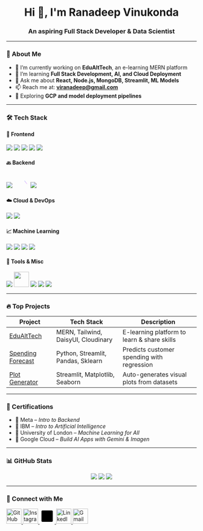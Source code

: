<!-- GitHub Profile README for Ranadeep Vinukonda -->

<h1 align="center">Hi 👋, I'm Ranadeep Vinukonda</h1>
<h3 align="center">An aspiring Full Stack Developer & Data Scientist</h3>

---

### 🧠 About Me

- 🔭 I’m currently working on **EduAltTech**, an e-learning MERN platform  
- 🌱 I’m learning **Full Stack Development, AI, and Cloud Deployment**  
- 💬 Ask me about **React, Node.js, MongoDB, Streamlit, ML Models**  
- 📫 Reach me at: **viranadeep@gmail.com**  
- 🧳 Exploring **GCP and model deployment pipelines**

---

### 🛠️ Tech Stack

#### 🎨 Frontend
<p float="left">
  <img src="https://img.icons8.com/color/48/html-5.png" />
  <img src="https://img.icons8.com/color/48/css3.png" />
  <img src="https://img.icons8.com/color/48/javascript--v1.png" />
  <img src="https://img.icons8.com/color/48/react-native.png" />
  <img src="https://img.icons8.com/color/48/tailwind_css.png" />
</p>

#### 🔙 Backend
<p float="left">
  <img src="https://img.icons8.com/color/48/nodejs.png" />
  <!-- Custom Express SVG -->
  <svg xmlns="http://www.w3.org/2000/svg" width="40" height="40" viewBox="0 0 64 64">
    <linearGradient id="exp1" x1="30.982" x2="30.982" y1="21.203" y2="43.514" gradientUnits="userSpaceOnUse">
      <stop offset="0" stop-color="#6dc7ff"/>
      <stop offset="1" stop-color="#e6abff"/>
    </linearGradient>
    <path fill="url(#exp1)" d="M45.758,32.346L56.964,47h-0.85c-1.051,0-2.041-0.49-2.68-1.324L44.5,33.992l-8.935,11.684..."></path>
  </svg>
  <img src="https://img.icons8.com/color/48/mongodb.png" />
</p>

#### ☁️ Cloud & DevOps
<p float="left">
  <img src="https://img.icons8.com/color/48/google-cloud.png" />
  <img src="https://img.icons8.com/color/48/cloud.png" />
</p>

#### 📈 Machine Learning
<p float="left">
  <img src="https://img.icons8.com/color/48/python--v1.png" />
  <img src="https://img.icons8.com/color/48/pandas.png" />
  <img src="https://img.icons8.com/color/48/numpy.png" />
  <img src="https://img.icons8.com/external-soft-fill-juicy-fish/48/external-scikit-learn-data-science-soft-fill-soft-fill-juicy-fish.png" />
</p>

#### 🧰 Tools & Misc
<p float="left">
  <img src="https://img.icons8.com/color/48/git.png" />
  <!-- Custom GitHub icon (sky blue) -->
  <img width="40" height="40" src="https://img.icons8.com/color/48/github--v1.png" />
  <img src="https://img.icons8.com/color/48/figma.png" />
  <img src="https://img.icons8.com/color/48/visual-studio-code-2019.png" />
  <img src="https://img.icons8.com/color/48/linux.png" />
</p>

---

### 🔥 Top Projects

| Project        | Tech Stack         | Description |
|----------------|--------------------|-------------|
| [EduAltTech](https://github.com/RanadeepVinukonda/EduAlTech) | MERN, Tailwind, DaisyUI, Cloudinary | E-learning platform to learn & share skills |
| [Spending Forecast](https://github.com/RanadeepVinukonda/Customer-Spending-Forecast) | Python, Streamlit, Pandas, Sklearn | Predicts customer spending with regression |
| [Plot Generator](https://github.com/RanadeepVinukonda/Plot-Generator) | Streamlit, Matplotlib, Seaborn | Auto-generates visual plots from datasets |

---

### 🧾 Certifications

- 📜 Meta – *Intro to Backend*
- 📜 IBM – *Intro to Artificial Intelligence*
- 📜 University of London – *Machine Learning for All*
- 📜 Google Cloud – *Build AI Apps with Gemini & Imagen*

---

### 📊 GitHub Stats

<p align="center">
  <img src="https://github-readme-stats.vercel.app/api?username=RanadeepVinukonda&show_icons=true&theme=tokyonight" />
  <img src="https://github-readme-streak-stats.herokuapp.com/?user=RanadeepVinukonda&theme=tokyonight" />
  <img src="https://github-readme-stats.vercel.app/api/top-langs/?username=RanadeepVinukonda&layout=compact&theme=tokyonight" />
</p>

---

### 🤝 Connect with Me

<p>
  <!-- GitHub (custom icon sky blue) -->
  <a href="https://github.com/RanadeepVinukonda" target="_blank">
    <img width="40" height="40" src="https://img.icons8.com/color/48/github--v1.png" alt="GitHub"/>
  </a>

  <!-- Instagram -->
  <a href="https://instagram.com/vinukondaranadeep" target="_blank">
    <img height="40" src="https://img.icons8.com/fluency/48/instagram-new.png" alt="Instagram"/>
  </a>

  <!-- Medium with custom SVG -->
  <a href="https://medium.com/@viranadeep" target="_blank">
    <svg xmlns="http://www.w3.org/2000/svg" width="40" height="40" viewBox="0 0 64 64">
      <path fill="#000" d="M52,8H12c-2.209,0-4,1.791-4,4v40c0,2.209,1.791,4,4,4h40c2.209,0,4-1.791,4-4V12C56,9.791,54.209,8,52,8z M47,19.5..."></path>
    </svg>
  </a>

  <!-- LinkedIn -->
  <a href="https://linkedin.com/in/ranadeepvinukonda" target="_blank">
    <img height="40" src="https://img.icons8.com/color/48/linkedin.png" alt="LinkedIn"/>
  </a>

  <!-- Gmail -->
  <a href="mailto:viranadeep@gmail.com">
    <img height="40" src="https://img.icons8.com/color/48/gmail-new.png" alt="Gmail"/>
  </a>
</p>
